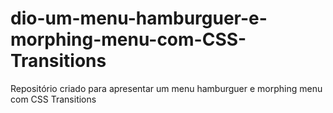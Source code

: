 # dio-um-menu-hamburguer-e-morphing-menu-com-CSS-Transitions
Repositório criado para apresentar um menu hamburguer e morphing menu com CSS Transitions
